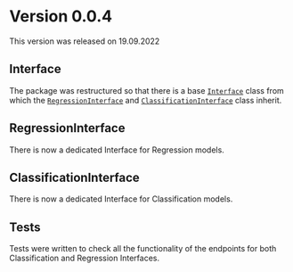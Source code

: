 # Version 0.0.4
This version was released on 19.09.2022

## Interface
The package was restructured so that there is a base [`Interface`](../API/Interface.md) class from which the [`RegressionInterface`](../API/RegressionInterface.md) and [`ClassificationInterface`](../API/ClassificationInterface.md) class inherit.

## RegressionInterface
There is now a dedicated Interface for Regression models.

## ClassificationInterface
There is now a dedicated Interface for Classification models.

## Tests
Tests were written to check all the functionality of the endpoints for both Classification and Regression Interfaces.

